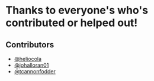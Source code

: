 # Thanks to everyone's who's contributed or helped out!

## Contributors

- [@heliocola](https://github.com/heliocola)
- [@johalloran01](https://github.com/johalloran01)
- [@tcannonfodder](https://github.com/tcannonfodder)
